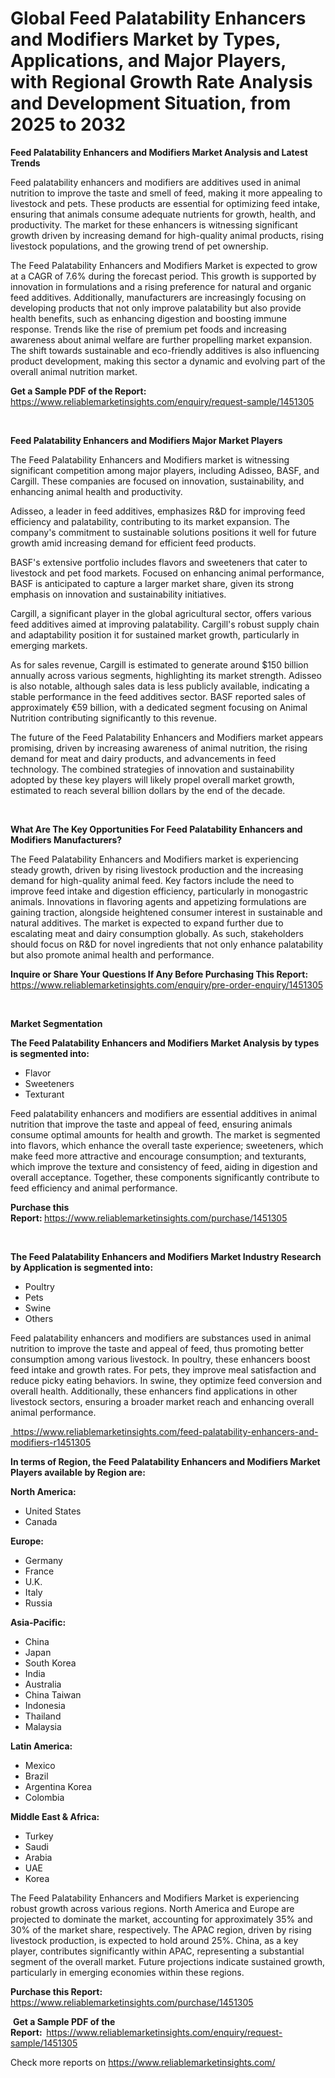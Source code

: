 <p><h1>Global Feed Palatability Enhancers and Modifiers Market by Types, Applications, and Major Players, with Regional Growth Rate Analysis and Development Situation, from 2025 to 2032</h1></p><p><strong>Feed Palatability Enhancers and Modifiers Market Analysis and Latest Trends</strong></p>
<p><p>Feed palatability enhancers and modifiers are additives used in animal nutrition to improve the taste and smell of feed, making it more appealing to livestock and pets. These products are essential for optimizing feed intake, ensuring that animals consume adequate nutrients for growth, health, and productivity. The market for these enhancers is witnessing significant growth driven by increasing demand for high-quality animal products, rising livestock populations, and the growing trend of pet ownership.</p><p>The Feed Palatability Enhancers and Modifiers Market is expected to grow at a CAGR of 7.6% during the forecast period. This growth is supported by innovation in formulations and a rising preference for natural and organic feed additives. Additionally, manufacturers are increasingly focusing on developing products that not only improve palatability but also provide health benefits, such as enhancing digestion and boosting immune response. Trends like the rise of premium pet foods and increasing awareness about animal welfare are further propelling market expansion. The shift towards sustainable and eco-friendly additives is also influencing product development, making this sector a dynamic and evolving part of the overall animal nutrition market.</p></p>
<p><strong>Get a Sample PDF of the Report:&nbsp;</strong> <a href="https://www.reliablemarketinsights.com/enquiry/request-sample/1451305?utm_campaign=3583&utm_medium=2&utm_source=Github&utm_content=ia&utm_term=31032025&utm_id=feed-palatability-enhancers-and-modifiers">https://www.reliablemarketinsights.com/enquiry/request-sample/1451305</a></p>
<p>&nbsp;</p>
<p><strong>Feed Palatability Enhancers and Modifiers Major Market Players</strong></p>
<p><p>The Feed Palatability Enhancers and Modifiers market is witnessing significant competition among major players, including Adisseo, BASF, and Cargill. These companies are focused on innovation, sustainability, and enhancing animal health and productivity. </p><p>Adisseo, a leader in feed additives, emphasizes R&D for improving feed efficiency and palatability, contributing to its market expansion. The company's commitment to sustainable solutions positions it well for future growth amid increasing demand for efficient feed products.</p><p>BASF's extensive portfolio includes flavors and sweeteners that cater to livestock and pet food markets. Focused on enhancing animal performance, BASF is anticipated to capture a larger market share, given its strong emphasis on innovation and sustainability initiatives.</p><p>Cargill, a significant player in the global agricultural sector, offers various feed additives aimed at improving palatability. Cargill's robust supply chain and adaptability position it for sustained market growth, particularly in emerging markets.</p><p>As for sales revenue, Cargill is estimated to generate around $150 billion annually across various segments, highlighting its market strength. Adisseo is also notable, although sales data is less publicly available, indicating a stable performance in the feed additives sector. BASF reported sales of approximately €59 billion, with a dedicated segment focusing on Animal Nutrition contributing significantly to this revenue.</p><p>The future of the Feed Palatability Enhancers and Modifiers market appears promising, driven by increasing awareness of animal nutrition, the rising demand for meat and dairy products, and advancements in feed technology. The combined strategies of innovation and sustainability adopted by these key players will likely propel overall market growth, estimated to reach several billion dollars by the end of the decade.</p></p>
<p>&nbsp;</p>
<p><strong>What Are The Key Opportunities For Feed Palatability Enhancers and Modifiers Manufacturers?</strong></p>
<p><p>The Feed Palatability Enhancers and Modifiers market is experiencing steady growth, driven by rising livestock production and the increasing demand for high-quality animal feed. Key factors include the need to improve feed intake and digestion efficiency, particularly in monogastric animals. Innovations in flavoring agents and appetizing formulations are gaining traction, alongside heightened consumer interest in sustainable and natural additives. The market is expected to expand further due to escalating meat and dairy consumption globally. As such, stakeholders should focus on R&D for novel ingredients that not only enhance palatability but also promote animal health and performance.</p></p>
<p><strong>Inquire or Share Your Questions If Any Before Purchasing This Report:</strong> <a href="https://www.reliablemarketinsights.com/enquiry/pre-order-enquiry/1451305?utm_campaign=3583&utm_medium=2&utm_source=Github&utm_content=ia&utm_term=31032025&utm_id=feed-palatability-enhancers-and-modifiers">https://www.reliablemarketinsights.com/enquiry/pre-order-enquiry/1451305</a></p>
<p>&nbsp;</p>
<p><strong>Market Segmentation</strong></p>
<p><strong>The Feed Palatability Enhancers and Modifiers Market Analysis by types is segmented into:</strong></p>
<p><ul><li>Flavor</li><li>Sweeteners</li><li>Texturant</li></ul></p>
<p><p>Feed palatability enhancers and modifiers are essential additives in animal nutrition that improve the taste and appeal of feed, ensuring animals consume optimal amounts for health and growth. The market is segmented into flavors, which enhance the overall taste experience; sweeteners, which make feed more attractive and encourage consumption; and texturants, which improve the texture and consistency of feed, aiding in digestion and overall acceptance. Together, these components significantly contribute to feed efficiency and animal performance.</p></p>
<p><strong>Purchase this Report:&nbsp;</strong><a href="https://www.reliablemarketinsights.com/purchase/1451305?utm_campaign=3583&utm_medium=2&utm_source=Github&utm_content=ia&utm_term=31032025&utm_id=feed-palatability-enhancers-and-modifiers">https://www.reliablemarketinsights.com/purchase/1451305</a></p>
<p>&nbsp;</p>
<p><strong>The Feed Palatability Enhancers and Modifiers Market Industry Research by Application is segmented into:</strong></p>
<p><ul><li>Poultry</li><li>Pets</li><li>Swine</li><li>Others</li></ul></p>
<p><p>Feed palatability enhancers and modifiers are substances used in animal nutrition to improve the taste and appeal of feed, thus promoting better consumption among various livestock. In poultry, these enhancers boost feed intake and growth rates. For pets, they improve meal satisfaction and reduce picky eating behaviors. In swine, they optimize feed conversion and overall health. Additionally, these enhancers find applications in other livestock sectors, ensuring a broader market reach and enhancing overall animal performance.</p></p>
<p><a href="https://www.reliablemarketinsights.com/feed-palatability-enhancers-and-modifiers-r1451305?utm_campaign=3583&utm_medium=2&utm_source=Github&utm_content=ia&utm_term=31032025&utm_id=feed-palatability-enhancers-and-modifiers">&nbsp;https://www.reliablemarketinsights.com/feed-palatability-enhancers-and-modifiers-r1451305</a></p>
<p><strong>In terms of Region, the Feed Palatability Enhancers and Modifiers Market Players available by Region are:</strong></p>
<p>
    <p> <strong> North America: </strong>
        <ul>
            <li>United States</li>
            <li>Canada</li>
        </ul>
        </p> 
    <p> <strong> Europe: </strong>
        <ul>
            <li>Germany</li>
            <li>France</li>
            <li>U.K.</li>
            <li>Italy</li>
            <li>Russia</li>
        </ul>
        </p> 
    <p> <strong> Asia-Pacific: </strong>
        <ul>
            <li>China</li>
            <li>Japan</li>
            <li>South Korea</li>
            <li>India</li>
            <li>Australia</li>
            <li>China Taiwan</li>
            <li>Indonesia</li>
            <li>Thailand</li>
            <li>Malaysia</li>
        </ul>
        </p> 
    <p> <strong> Latin America: </strong>
        <ul>
            <li>Mexico</li>
            <li>Brazil</li>
            <li>Argentina Korea</li>
            <li>Colombia</li>
        </ul>
        </p> 
    <p> <strong> Middle East & Africa: </strong>
        <ul>
            <li>Turkey</li>
            <li>Saudi</li>
            <li>Arabia</li>
            <li>UAE</li>
            <li>Korea</li>
        </ul>
    </p>
    </p>
<p><p>The Feed Palatability Enhancers and Modifiers Market is experiencing robust growth across various regions. North America and Europe are projected to dominate the market, accounting for approximately 35% and 30% of the market share, respectively. The APAC region, driven by rising livestock production, is expected to hold around 25%. China, as a key player, contributes significantly within APAC, representing a substantial segment of the overall market. Future projections indicate sustained growth, particularly in emerging economies within these regions.</p></p>
<p><strong>Purchase this Report: </strong><a href="https://www.reliablemarketinsights.com/purchase/1451305?utm_campaign=3583&utm_medium=2&utm_source=Github&utm_content=ia&utm_term=31032025&utm_id=feed-palatability-enhancers-and-modifiers">https://www.reliablemarketinsights.com/purchase/1451305</a></p>
<p>&nbsp;<strong>Get a Sample PDF of the Report:&nbsp;&nbsp;</strong><a href="https://www.reliablemarketinsights.com/enquiry/request-sample/1451305?utm_campaign=3583&utm_medium=2&utm_source=Github&utm_content=ia&utm_term=31032025&utm_id=feed-palatability-enhancers-and-modifiers">https://www.reliablemarketinsights.com/enquiry/request-sample/1451305</a></p>
<p><strong></strong></p>
<p>Check more reports on <a href="https://www.reliablemarketinsights.com/?utm_campaign=3583&utm_medium=2&utm_source=Github&utm_content=ia&utm_term=31032025&utm_id=feed-palatability-enhancers-and-modifiers">https://www.reliablemarketinsights.com/</a></p>
